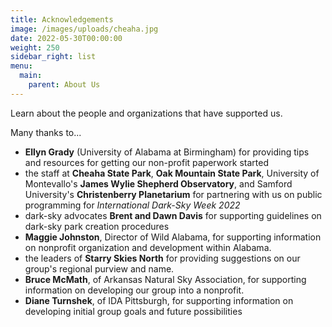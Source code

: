 ```yaml
---
title: Acknowledgements
image: /images/uploads/cheaha.jpg
date: 2022-05-30T00:00:00
weight: 250
sidebar_right: list
menu:
  main:
    parent: About Us
---
```

Learn about the people and organizations that have supported us.

Many thanks to...

* **Ellyn Grady** (University of Alabama at Birmingham) for providing tips and resources for getting our non-profit paperwork started
* the staff at **Cheaha State Park**, **Oak Mountain State Park**, University of Montevallo's **James Wylie Shepherd Observatory**, and Samford University's **Christenberry Planetarium** for partnering with us on public programming for *International Dark-Sky Week 2022* 
* dark-sky advocates **Brent and Dawn Davis** for supporting guidelines on dark-sky park creation procedures
* **Maggie Johnston**, Director of Wild Alabama, for supporting information on nonprofit organization and development within Alabama.
* the leaders of **Starry Skies North** for providing suggestions on our group's regional purview and name.
* **Bruce McMath**, of Arkansas Natural Sky Association, for supporting information on developing our group into a nonprofit.
* **Diane Turnshek**, of IDA Pittsburgh, for supporting information on developing initial group goals and future possibilities